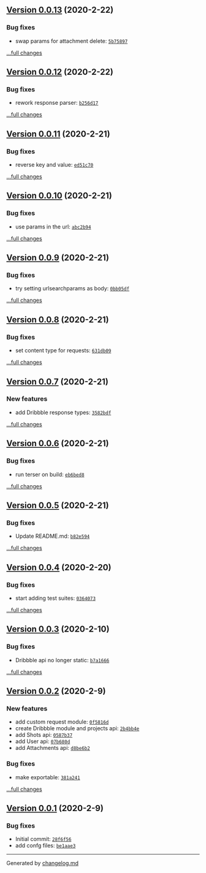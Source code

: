 ## [Version 0.0.13](https://github.com/animify/dribbblejs/releases/tag/v0.0.13) (2020-2-22)

### Bug fixes

- swap params for attachment delete: [`5b75897`](https://github.com/animify/dribbblejs/commit/5b75897)

[...full changes](https://github.com/animify/dribbblejs/compare/v0.0.12...v0.0.13)

## [Version 0.0.12](https://github.com/animify/dribbblejs/releases/tag/v0.0.12) (2020-2-22)

### Bug fixes

- rework response parser: [`b256d17`](https://github.com/animify/dribbblejs/commit/b256d17)

[...full changes](https://github.com/animify/dribbblejs/compare/v0.0.11...v0.0.12)

## [Version 0.0.11](https://github.com/animify/dribbblejs/releases/tag/v0.0.11) (2020-2-21)

### Bug fixes

- reverse key and value: [`ed51c70`](https://github.com/animify/dribbblejs/commit/ed51c70)

[...full changes](https://github.com/animify/dribbblejs/compare/v0.0.10...v0.0.11)

## [Version 0.0.10](https://github.com/animify/dribbblejs/releases/tag/v0.0.10) (2020-2-21)

### Bug fixes

- use params in the url: [`abc2b94`](https://github.com/animify/dribbblejs/commit/abc2b94)

[...full changes](https://github.com/animify/dribbblejs/compare/v0.0.9...v0.0.10)

## [Version 0.0.9](https://github.com/animify/dribbblejs/releases/tag/v0.0.9) (2020-2-21)

### Bug fixes

- try setting urlsearchparams as body: [`0bb05df`](https://github.com/animify/dribbblejs/commit/0bb05df)

[...full changes](https://github.com/animify/dribbblejs/compare/v0.0.8...v0.0.9)

## [Version 0.0.8](https://github.com/animify/dribbblejs/releases/tag/v0.0.8) (2020-2-21)

### Bug fixes

- set content type for requests: [`631db09`](https://github.com/animify/dribbblejs/commit/631db09)

[...full changes](https://github.com/animify/dribbblejs/compare/v0.0.7...v0.0.8)

## [Version 0.0.7](https://github.com/animify/dribbblejs/releases/tag/v0.0.7) (2020-2-21)

### New features

- add Dribbble response types: [`3582bdf`](https://github.com/animify/dribbblejs/commit/3582bdf)

[...full changes](https://github.com/animify/dribbblejs/compare/v0.0.6...v0.0.7)

## [Version 0.0.6](https://github.com/animify/dribbblejs/releases/tag/v0.0.6) (2020-2-21)

### Bug fixes

- run terser on build: [`eb6bed8`](https://github.com/animify/dribbblejs/commit/eb6bed8)

[...full changes](https://github.com/animify/dribbblejs/compare/v0.0.5...v0.0.6)

## [Version 0.0.5](https://github.com/animify/dribbblejs/releases/tag/v0.0.5) (2020-2-21)

### Bug fixes

- Update README.md: [`b82e594`](https://github.com/animify/dribbblejs/commit/b82e594)

[...full changes](https://github.com/animify/dribbblejs/compare/v0.0.4...v0.0.5)

## [Version 0.0.4](https://github.com/animify/dribbblejs/releases/tag/v0.0.4) (2020-2-20)

### Bug fixes

- start adding test suites: [`0364073`](https://github.com/animify/dribbblejs/commit/0364073)

[...full changes](https://github.com/animify/dribbblejs/compare/v0.0.3...v0.0.4)

## [Version 0.0.3](https://github.com/animify/dribbblejs/releases/tag/v0.0.3) (2020-2-10)

### Bug fixes

- Dribbble api no longer static: [`b7a1666`](https://github.com/animify/dribbblejs/commit/b7a1666)

[...full changes](https://github.com/animify/dribbblejs/compare/v0.0.2...v0.0.3)

## [Version 0.0.2](https://github.com/animify/dribbblejs/releases/tag/v0.0.2) (2020-2-9)

### New features

- add custom request module: [`0f5816d`](https://github.com/animify/dribbblejs/commit/0f5816d)
- create Dribbble module and projects api: [`2b4bb4e`](https://github.com/animify/dribbblejs/commit/2b4bb4e)
- add Shots api: [`0587b37`](https://github.com/animify/dribbblejs/commit/0587b37)
- add User api: [`07b680d`](https://github.com/animify/dribbblejs/commit/07b680d)
- add Attachments api: [`d8be6b2`](https://github.com/animify/dribbblejs/commit/d8be6b2)

### Bug fixes

- make exportable: [`381a241`](https://github.com/animify/dribbblejs/commit/381a241)

[...full changes](https://github.com/animify/dribbblejs/compare/v0.0.1...v0.0.2)

## [Version 0.0.1](https://github.com/animify/dribbblejs/releases/tag/v0.0.1) (2020-2-9)

### Bug fixes

- Initial commit: [`28f6f56`](https://github.com/animify/dribbblejs/commit/28f6f56)
- add confg files: [`be1aae3`](https://github.com/animify/dribbblejs/commit/be1aae3)

---

Generated by [changelog.md](https://github.com/egoist/changelog.md)
